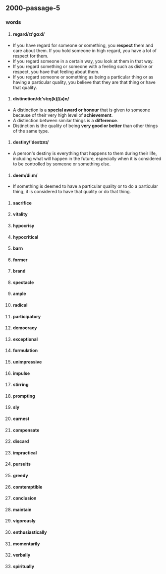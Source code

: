 ## 2000-passage-5


### words
1. #### regard/rɪ'gɑːd/

 - If you have regard for someone or something, you <b>respect</b> them and care about them. If you hold someone in high regard, you have a lot of respect for them.
 - If you regard someone in a certain way, you look at them in that way.
 - If you regard something or someone with a feeling such as dislike or respect, you have that feeling about them.
 - If you regard someone or something as being a particular thing or as having a particular quality, you believe that they are that thing or have that quality.
1. #### distinction/dɪ'stɪŋ(k)ʃ(ə)n/
 - A distinction is a <b>special award or honour</b> that is given to someone because of their very high level of <b>achievement</b>.
 - A distinction between similar things is a <b>difference</b>.
 - Distinction is the quality of being <b>very good or better</b> than other things of the same type.
1. #### destiny/'destɪnɪ/
 - A person's destiny is everything that happens to them during their life, including what will happen in the future, especially when it is considered to be controlled by someone or something else. 
1. #### deem/diːm/
 - If something is deemed to have a particular quality or to do a particular thing, it is considered to have that quality or do that thing.
1. #### sacrifice
1. #### vitality
1. #### hypocrisy
1. #### hypocritical
1. #### barn
1. #### former
1. #### brand
1. #### spectacle
1. #### ample
1. #### radical
1. #### participatory
1. #### democracy
1. #### exceptional
1. #### formulation
1. #### unimpressive
1. #### impulse
1. #### stirring
1. #### prompting
1. #### sly
1. #### earnest
1. #### compensate
1. #### discard
1. #### impractical
1. #### pursuits
1. #### greedy
1. #### comtemptible
1. #### conclusion
1. #### maintain
1. #### vigorously
1. #### enthusiastically
1. #### momentarily
1. #### verbally
1. #### spiritually
